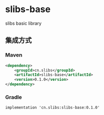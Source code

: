 # slibs-base
slibs basic library


## 集成方式
### Maven
```xml
<dependency>
    <groupId>cn.slibs</groupId>
    <artifactId>slibs-base</artifactId>
    <version>0.1.0</version>
</dependency>
```

### Gradle
```
implementation 'cn.slibs:slibs-base:0.1.0'
```


